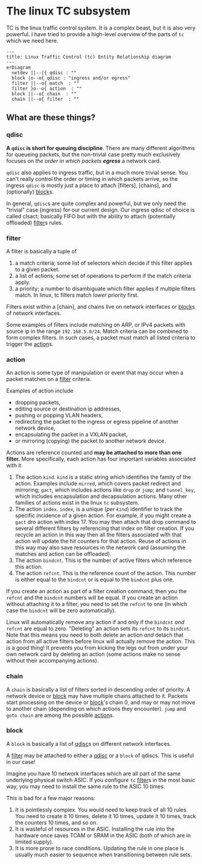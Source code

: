 # The linux TC subsystem

TC is the linux traffic control system.
It is a complex beast, but it is also very powerful.
I have tried to provide a high-level overview of the parts of `tc` which we need
here.

```mermaid
---
title: Linux Traffic Control (tc) Entity Relationship diagram
---
erDiagram
  netdev ||--|{ qdisc : ""
  block |o--o{ qdisc : "ingress and/or egress"
  filter ||--o{ match  : ""
  filter }o--o{ action  : ""
  block ||--o{ chain  : ""
  chain ||--o{ filter  : ""
```

## What are these things?

### qdisc

**A `qdisc` is short for queuing discipline**.
There are many different algorithms for queueing packets, but the non-trivial
case pretty much exclusively focuses on _the order in which packets **egress**_
a network card.

`qdisc` also applies to ingress traffic, but in a much more trivial sense.
You can't really control the order or timing in which packets arrive, so the
ingress `qdisc` is mostly just a place to attach [filters], [chains], and
(optionally) [block]s.

In general, `qdisc`s are quite complex and powerful, but we only need the
"trivial" case (ingress) for our current design.
Our ingress qdisc of choice is called clsact; basically FIFO but with the
ability to attach (potentially offloaded) [filter]s rules.

### filter

A filter is basically a tuple of

1. a match criteria; some list of selectors which decide if this filter applies
   to a given packet.
2. a list of actions; some set of operations to perform if the match criteria apply.
3. a priority; a number to disambiguate which filter applies if multiple filters
   match. In linux, tc filters match _lower_ priority first.

Filters exist within a [chain], and chains live on network interfaces or
[block]s of network interfaces.

Some examples of filters include matching on ARP, or IPv4 packets with source ip
in the range `192.168.5.0/24`.
Match criteria can be combined to form complex filters.
In such cases, a packet must match all listed criteria to trigger the [action]s.

### action

An action is some type of manipulation or event that may occur when a packet
matches on a [filter] criteria.

Examples of action include

- dropping packets,
- editing source or destination ip addresses,
- pushing or popping VLAN headers,
- redirecting the packet to the ingress or egress pipeline of another network device,
- encapsulating the packet in a VXLAN packet,
- or mirroring (copying) the packet to another network device.

Actions are reference counted and **may be attached to more than one filter.**
More specifically, each action has four important variables associated with it

1. The action `kind`. `kind` is a static string which identifies the family of
   the action.
   Examples include `mirred`, which covers packet redirect and mirroring; `gact`,
   which includes actions like `drop` or `jump`; and `tunnel_key`, which
   includes encapsulation and decapsulation actions. Many other families of
   actions exist in the linux `tc` subsystem.
2. The action `index`. `index`, is a unique (_per `kind`_) identifier to track
   the specific incidence of a given action.
   For example, if you might create a `gact` dro action with index 17.
   You may then attach that drop command to several different filters by
   referencing that index on filter creation.
   If you recycle an action in this way then all the filters associated with
   that action will update the hit counters for that action. Reuse of actions in
   this way may also save resources in the network card (assuming the matches
   and action can be offloaded).
3. The action `bindcnt`. This is the number of active filters which reference
   this action.
4. The action `refcnt`. This is the reference count of the action. This number
   is either equal to the `bindcnt` or is equal to the `bindcnt` plus one.

If you create an action as part of a filter creation command, then you the
`refcnt` and the `bindcnt` numbers will be equal.
If you create an action without attaching it to a filter, you need to set the
`refcnt` to one (in which case the `bindcnt` will be zero automatically).

Linux will automatically remove any action if and only if the `bindcnt` _and_
`refcnt` are equal to zero.
"Deleting" an action sets its `refcnt` to its `bindcnt`.
Note that this means you need to both delete an action _and_ detach that action
from all active filters before linux will actually remove the action.
This is a good thing!
It prevents you from kicking the legs out from under your own network card by
deleting an action (some actions make no sense without their accompanying actions).

### chain

A `chain` is basically a list of filters sorted in descending order of priority.
A network device or [block] may have multiple chains attached to it.
Packets start processing on the device or [block]'s chain 0, and may or may not
move to another chain (depending on which actions they encounter).
`jump` and `goto chain` are among the possible [action]s.

### block

A `block` is basically a list of [qdisc]s on different network interfaces.

A [filter] may be attached to either a [qdisc] or a `block` of qdiscs.
This is useful in our case!

Imagine you have 10 network interfaces which are all part of the same underlying
physical switch ASIC.
If you configure `tc` [filter]s in the most basic way, you may need to install
the same rule to the ASIC 10 times.

This is bad for a few major reasons:

1. It is pointlessly complex. You would need to keep track of all 10 rules. You
   need to create it 10 times, delete it 10 times, update it 10 times, track the
   counters 10 times, and so on.
2. It is wasteful of resources in the ASIC. Installing the rule into the hardware
   once saves TCAM or SRAM in the ASIC (both of which are in limited supply).
3. It is more prone to race conditions. Updating the rule in one place is usually
   much easier to sequence when transitioning between rule sets.

[action]: #action
[block]: #block
[filter]: #filter
[qdisc]: #qdisc
